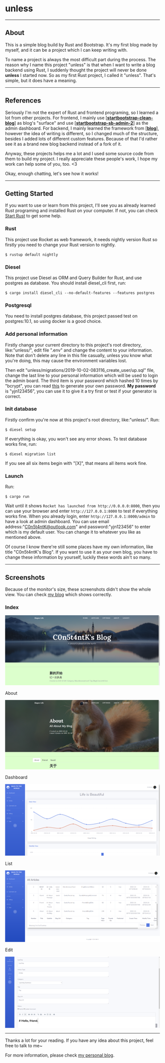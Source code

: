 # unless

***

## About

This is a simple blog build by Rust and Bootstrap. It's my first blog made by myself, and it can be a project which I can keep writing with.

To name a project is always the most difficult part during the process. The reason why I name this project "unless" is that when I want to write a blog backend using Rust, I suddenly thought the project will never be done **unless** I started now. So as my first Rust project, I called it "unless". That's simple, but it does have a meaning.

***

## References

Seriously I'm not the expert of Rust and frontend programing, so I learned a lot from other projects. For frontend, I mainly use [**[startbootstrap-clean-blog](https://github.com/BlackrockDigital/startbootstrap-clean-blog)**] as blog's "surface" and use [**[startbootstrap-sb-admin-2](https://github.com/BlackrockDigital/startbootstrap-sb-admin-2)**] as the admin dashboard. For backend, I mainly learned the framework from [**[blog](https://github.com/ramsayleung/blog)**], however the idea of writing is different, so I changed much of the structure, besides I added lots of different custom features. Because of that I'd rather see it as a brand new blog backend instead of a fork of it.

Anyway, these projects helps me a lot and I used some source code from them to build my project. I really appreciate these people's work, I hope my work can help some of you, too. <3

Okay, enough chatting, let's see how it works!

***

## Getting Started

If you want to use or learn from this project, I'll see you as already learned Rust programing and installed Rust on your computer. If not, you can check [Start Rust](https://www.rust-lang.org/learn/get-started) to get some help.

### Rust

This project use Rocket as web framework, it needs nightly version Rust so firstly you need to change your Rust version to nightly.

`$ rustup default nightly`

### Diesel

This project use Diesel as ORM and Query Builder for Rust, and use postgres as database. You should install diesel_cli first, run:

`$ cargo install diesel_cli --no-default-features --features postgres`

### Postgresql

You need to install postgres database, this project passed test on postgres:10.1, so using docker is a good choice. 

### Add personal information

Firstly change your current directory to this project's root directory, like:"unless/", edit file ".env" and change the content to your information. Note that don't delete any line in this file casually, unless you know what you're doing, this may cause the environment variables lost.

Then edit "unless/migrations/2019-10-02-083116_create_user/up.sql" file, change the last line to your personal information which will be used to login the admin board. The third item is your password which hashed 10 times by "bcrypt", you can read [this](https://docs.rs/bcrypt) to generate your own password. **My password** is "yjn123456", you can use it to give it a try first or test if your generator is correct.

### Init database

Firstly confirm you're now at this project's root directory, like:"unless/". Run:

`$ diesel setup`

If everything is okay, you won't see any error shows. To test database works fine, run:

`$ diesel migration list`

If you see all six items begin with "[X]", that means all items work fine.

### Launch

Run:

`$ cargo run`

Wait until it shows `Rocket has launched from http://0.0.0.0:8000`, then you can use your browser and enter `http://127.0.0.1:8000` to test if everything works fine. When you already login, enter `http://127.0.0.1:8000/admin` to have a look at admin dashboard. You can use email address:"C0n5t4ntK@outlook.com" and password:"yjn123456" to enter which is my default user. You can change it to whatever you like as mentioned above.

Of course I know there're still some places have my own information, like title "C0n5t4ntK's Blog". If you want to use it as your own blog, you have to change these information by yourself, luckily these words ain't so many.

***

## Screenshots

Because of the monitor's size, these screenshots didn't show the whole view. You can check [my blog](https://www.elapse.life) which shows correctly.

### Index

![index](./screenshots/index.png)

About

![about](./screenshots/about.png)

Dashboard

![dashboard](./screenshots/dashboard.png)

List

![list](./screenshots/list.png)

Edit

![edit](./screenshots/edit.png)

***

Thanks a lot for your reading. If you have any idea about this project, feel free to talk to me~

For more information, please check [my personal blog](https://www.elapse.life).